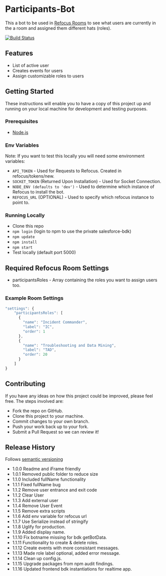 # Participants-Bot

This a bot to be used in [Refocus Rooms](https://github.com/salesforce/refocus) to see what users are currently in the a room and assigned them different hats (roles).

[![Build Status](https://travis-ci.org/salesforce/refocus-bot-participants.svg?branch=master)](https://travis-ci.org/salesforce/refocus-bot-participants.svg)

## Features
* List of active user
* Creates events for users
* Assign customizable roles to users

## Getting Started
These instructions will enable you to have a copy of this project up and running on your local machine for development and testing purposes.

### Prerequisites
* [Node.js](https://nodejs.org/en/)

### Env Variables
Note: If you want to test this locally you will need some environment variables:
* ```API_TOKEN``` - Used for Requests to Refocus. Created in refocus/tokens/new.
* ```SOCKET_TOKEN``` (Returned Upon Installation) - Used for Socket Connection.
* ```NODE_ENV (defaults to 'dev')``` - Used to determine which instance of Refocus to install the bot.
* ```REFOCUS_URL``` (OPTIONAL) - Used to specify which refocus instance to point to.

### Running Locally
* Clone this repo
* ```npm login``` (login to npm to use the private salesforce-bdk)
* ```npm update```
* ```npm install```
* ```npm start```
* Test locally (default port 5000)

## Required Refocus Room Settings
* participantsRoles - Array containing the roles you want to assign users too.

### Example Room Settings
```javascript
"settings": {
	"participantsRoles": [
	  {
	    "name": "Incident Commander",
	    "label": "IC",
	    "order": 1
	  },
	  {
	    "name": "Troubleshooting and Data Mining",
	    "label": "TAD",
	    "order": 20
	  }
	]
}
```

## Contributing
If you have any ideas on how this project could be improved, please feel free. The steps involved are:
* Fork the repo on GitHub.
* Clone this project to your machine.
* Commit changes to your own branch.
* Push your work back up to your fork.
* Submit a Pull Request so we can review it!

## Release History
Follows [semantic versioning](https://docs.npmjs.com/getting-started/semantic-versioning#semver-for-publishers)
* 1.0.0 Readme and iFrame friendly
* 1.0.1 Removed public folder to reduce size
* 1.1.0 Included fullName functionality
* 1.1.1 Fixed fullName bug
* 1.1.2 Remove user entrance and exit code
* 1.1.2 Clear User
* 1.1.3 Add external user
* 1.1.4 Remove User Event
* 1.1.5 Remove extra scripts
* 1.1.6 Add env variable for refocus url
* 1.1.7 Use Serialize instead of stringify
* 1.1.8 Uglify for production.
* 1.1.9 Added display name.
* 1.1.10 Fix botname missing for bdk getBotData.
* 1.1.11 Functionality to create & delete roles.
* 1.1.12 Create events with more consistant messages.
* 1.1.13 Made role label optional, added error message.
* 1.1.14 Clean up config.js.
* 1.1.15 Upgrade packages from npm audit findings.
* 1.1.16 Updated frontend bdk instantiations for realtime app.